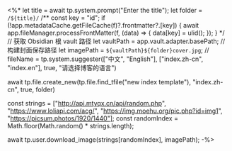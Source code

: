 <%*
let title = await tp.system.prompt("Enter the title");
let folder = `/${title}/`
/**
const key = "id";
if (!app.metadataCache.getFileCache(f)?.frontmatter?.[key]) {
	await app.fileManager.processFrontMatter(f, (data) => {
		data[key] = ulid();
	});
}
*/
// 获取 Obsidian 根 vault 路径
let vaultPath = app.vault.adapter.basePath;
// 构建封面保存路径
let imagePath = `${vaultPath}${folder}cover.jpg`;
// fileName = tp.system.suggester(["中文", "English"], ["index.zh-cn", "index.en"], true, "请选择博客的语言")

await tp.file.create_new(tp.file.find_tfile("new index template"), "index.zh-cn", true, folder)

const strings = ["http://api.mtyqx.cn/api/random.php", "https://www.loliapi.com/acg/", "https://img.moehu.org/pic.php?id=img1", "https://picsum.photos/1920/1440"];
const randomIndex = Math.floor(Math.random() * strings.length);

await tp.user.download_image(strings[randomIndex], imagePath);
-%>



